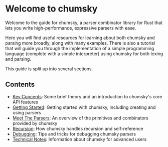 # Welcome to chumsky

Welcome to the guide for chumsky, a parser combinator library for Rust that lets you write high-performance, expressive
parsers with ease.

Here you will find useful resources for learning about both chumsky and parsing more broadly, along with many examples.
There is also a tutorial that will guide you through the implementation of a simple programming language (complete with
a simple interpreter) using chumsky for both lexing and parsing.

This guide is split up into several sections.

## Contents

- [Key Concepts](./_00_key_concepts/index.html): Some brief theory and an introduction to chumsky's core API features
- [Getting Started](./_01_getting_started/index.html): Getting started with chumsky, including creating and using parsers
- [Meet The Parsers](./_02_meet_the_parsers/index.html): An overview of the primitives and combinators provided by chumsky
- [Recursion](./_03_recursion/index.html): How chumsky handles recursion and self-reference
- [Debugging](./_04_debugging/index.html): Tips and tricks for debugging chumsky parsers
- [Technical Notes](./_05_technical_notes/index.html): Information about chumsky for advanced users
